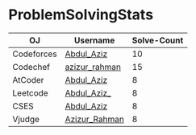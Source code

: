 # ProblemSolvingStats

| OJ         | Username                                     | Solve-Count |
|------------|----------------------------------------------|-------------|
| Codeforces | [Abdul_Aziz](https://codeforces.com/profile/Abdul_Aziz) | 10          |
| Codechef   | [azizur_rahman](https://www.codechef.com/users/azizur_rahman)         | 15          |
| AtCoder    | [Abdul_Aziz](https://atcoder.jp/users/Abdul_Aziz)       | 8           |
| Leetcode    | [Abdul_Aziz_](https://leetcode.com/u/Abdul_Aziz_/)       | 8           |
| CSES    | [Abdul_Aziz](https://cses.fi/user/50546)       | 8           |
| Vjudge    | [Azizur_Rahman](https://vjudge.net/user/Azizur_Rahman)       | 8           |




